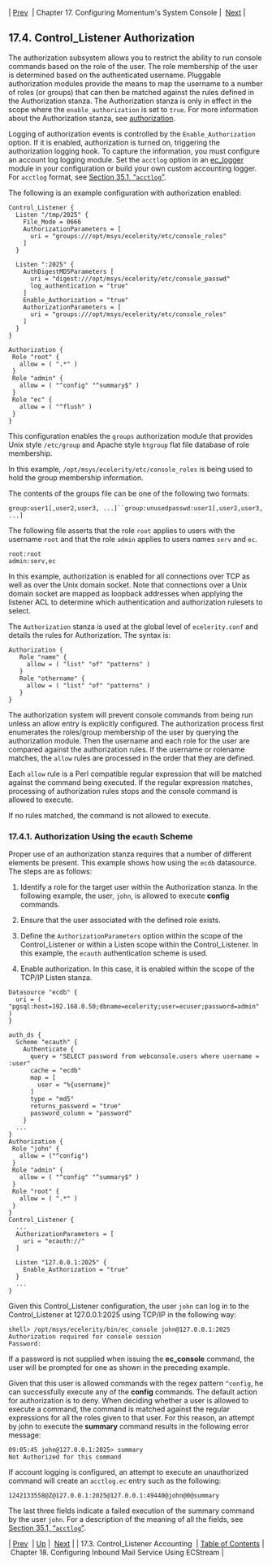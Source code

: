 | [Prev](control_acct)  | Chapter 17. Configuring Momentum's System Console |  [Next](ecstream_listener) |

## 17.4. Control_Listener Authorization

The authorization subsystem allows you to restrict the ability to run console commands based on the role of the user. The role membership of the user is determined based on the authenticated username. Pluggable authorization modules provide the means to map the username to a number of roles (or groups) that can then be matched against the rules defined in the Authorization stanza. The Authorization stanza is only in effect in the scope where the `enable_authorization` is set to `true`. For more information about the Authorization stanza, see [authorization](conf.ref.authorization "authorization").

Logging of authorization events is controlled by the `Enable_Authorization` option. If it is enabled, authorization is turned on, triggering the authorization logging hook. To capture the information, you must configure an account log logging module. Set the `acctlog` option in an [ec_logger](modules.ec_logger "71.30. EC_logger – Momentum-Style Logging") module in your configuration or build your own custom accounting logger. For `acctlog` format, see [Section 35.1, “`acctlog`”](log_formats#log_formats.acctlog "35.1. acctlog").

The following is an example configuration with authorization enabled:

```
Control_Listener {
  Listen "/tmp/2025" {
    File_Mode = 0666
    AuthorizationParameters = [
      uri = "groups:///opt/msys/ecelerity/etc/console_roles"
    ]
  }

  Listen ":2025" {
    AuthDigestMD5Parameters [
      uri = "digest:///opt/msys/ecelerity/etc/console_passwd"
      log_authentication = "true"
    ]
    Enable_Authorization = "true"
    AuthorizationParameters = [
      uri = "groups:///opt/msys/ecelerity/etc/console_roles"
    ]
  }
}

Authorization {
 Role "root" {
   allow = ( ".*" )
 }
 Role "admin" {
   allow = ( "^config" "^summary$" )
 }
 Role "ec" {
   allow = ( "^flush" )
 }
}
```

This configuration enables the `groups` authorization module that provides Unix style `/etc/group` and Apache style `htgroup` flat file database of role membership.

In this example, `/opt/msys/ecelerity/etc/console_roles` is being used to hold the group membership information.

The contents of the groups file can be one of the following two formats:

`group:user1[,user2,user3, ...]``group:unusedpasswd:user1[,user2,user3, ...]`

The following file asserts that the role `root` applies to users with the username `root` and that the role `admin` applies to users names `serv` and `ec`.

```
root:root
admin:serv,ec
```

In this example, authorization is enabled for all connections over TCP as well as over the Unix domain socket. Note that connections over a Unix domain socket are mapped as loopback addresses when applying the listener ACL to determine which authentication and authorization rulesets to select.

The `Authorization` stanza is used at the global level of `ecelerity.conf` and details the rules for Authorization. The syntax is:

```
Authorization {
   Role "name" {
     allow = ( "list" "of" "patterns" )
   }
   Role "othername" {
     allow = ( "list" "of" "patterns" )
   }
}
```

The authorization system will prevent console commands from being run unless an allow entry is explicitly configured. The authorization process first enumerates the roles/group membership of the user by querying the authorization module. Then the username and each role for the user are compared against the authorization rules. If the username or rolename matches, the `allow` rules are processed in the order that they are defined.

Each `allow` rule is a Perl compatible regular expression that will be matched against the command being executed. If the regular expression matches, processing of authorization rules stops and the console command is allowed to execute.

If no rules matched, the command is not allowed to execute.

### 17.4.1. Authorization Using the `ecauth` Scheme

Proper use of an authorization stanza requires that a number of different elements be present. This example shows how using the `ecdb` datasource. The steps are as follows:

1.  Identify a role for the target user within the Authorization stanza. In the following example, the user, `john`, is allowed to execute **config** commands.

2.  Ensure that the user associated with the defined role exists.

3.  Define the `AuthorizationParameters` option within the scope of the Control_Listener or within a Listen scope within the Control_Listener. In this example, the `ecauth` authentication scheme is used.

4.  Enable authorization. In this case, it is enabled within the scope of the TCP/IP Listen stanza.

```
Datasource "ecdb" {
  uri = ( "pgsql:host=192.168.0.50;dbname=ecelerity;user=ecuser;password=admin" )
}

auth_ds {
  Scheme "ecauth" {
    Authenticate {
      query = "SELECT password from webconsole.users where username = :user"
      cache = "ecdb"
      map = [
        user = "%{username}"
      ]
      type = "md5"
      returns_password = "true"
      password_column = "password"
    }
  ...
}
Authorization {
 Role "john" {
   allow = ("^config")
 }
 Role "admin" {
   allow = ( "^config" "^summary$" )
 }
 Role "root" {
   allow = ( ".*" )
 }
}
Control_Listener {
  ...
  AuthorizationParameters = [
    uri = "ecauth://"
  ]

  Listen "127.0.0.1:2025" {
    Enable_Authorization = "true"
  }
  ...
}
```

Given this Control_Listener configuration, the user `john` can log in to the Control_Listener at 127.0.0.1:2025 using TCP/IP in the following way:

```
shell> /opt/msys/ecelerity/bin/ec_console john@127.0.0.1:2025
Authorization required for console session
Password:
```

If a password is not supplied when issuing the **ec_console** command, the user will be prompted for one as shown in the preceding example.

Given that this user is allowed commands with the regex pattern `^config`, he can successfully execute any of the **config** commands. The default action for authorization is to deny. When deciding whether a user is allowed to execute a command, the command is matched against the regular expressions for all the roles given to that user. For this reason, an attempt by john to execute the **summary** command results in the following error message:

```
09:05:45 john@127.0.0.1:2025> summary
Not Authorized for this command
```

If account logging is configured, an attempt to execute an unauthorized command will create an `acctlog.ec` entry such as the following:

`1242133558@Z@127.0.0.1:2025@127.0.0.1:49440@john@0@summary`

The last three fields indicate a failed execution of the summary command by the user `john`. For a description of the meaning of all the fields, see [Section 35.1, “`acctlog`”](log_formats#log_formats.acctlog "35.1. acctlog").

| [Prev](control_acct)  | [Up](control_listener) |  [Next](ecstream_listener) |
| 17.3. Control_Listener Accounting  | [Table of Contents](index) |  Chapter 18. Configuring Inbound Mail Service Using ECStream |

